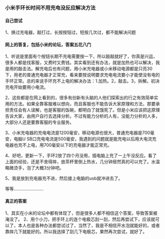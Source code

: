 ### 小米手环长时间不用充电没反应解决方法
#### 自己尝试
1、换过充电器，敲打过，长按按钮过，短按几次过，都不能解决问题

#### 网上的答复，包括小米的论坛，答案五花八门
1、听说是里面有个按钮长期不充电需要按一下，所以敲敲就好了，你真是兴运，很多人都是找客服，又费时又费钱。其实看到还有办法，就是加热也可以解决，我是用的敲击法。解充电后也有问题，用小米充电器或小米移动电源都是只亮30下，用老的普通充电器才正常充，看来要按说明要求充电电流要小才能使没有电的手环正常。总的来说手环充不上电的解决办法：1.加热。2，敲击。3，拆解。初决充电开始要用小电流。

2、这些都是在网上看到的，很多有创新有头脑的人他们探索出的行之有效简单实用的方法。如果全靠客服难以想向，而且客服也不能告诉大家原理和方法，那要承担责任会有人误解，也是客服的饭碗，都明白了就饿死了。但是小米应该把这原理告诉大家，由用户自行去选择分析。不过有能力分析的人有，没能力分析的人多，大部分人还是要靠客服的专业服务。

3、小米充电器的充电电流是1200毫安，移动电源也很大，普通充电器是700毫安，电脑U SB口充电电流是500毫安，我遇到的问题就是能充电以后用大电流充电器也充不上电，用700毫安以下的充电器才能正常充。

4、好吧，更新一下，手环2放了四个月没用，插电脑上充了一上午没反应。看了上面的经验，还是不舍得摔，放茶杯里倒上热水，几分钟居然真的可以充了。水温略微烫手，泡了大概3分钟吧。

5、我是放到充电器充不进，然后接上电脑的usb就冲进去了。

等等……………………

#### 真正的答案
1、其实在小米的论坛中都有体现了，但是很多人都不相信这个答案，导致答案被淹没了。
2、用个小刀，把手环上的连个电极芯刮一刮，然后再尝试下，应该就可以了，本人也是各种办法都尝试过了，当然了，我是不相信开水泡就能好的，或者靠摔几下就能好的。所以我选择了刮几下电极芯，果然再次尝试，就好了。
